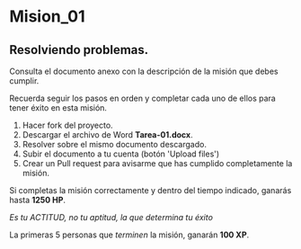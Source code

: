 # Mision_01

## Resolviendo problemas.

Consulta el documento anexo con la descripción de la misión que debes cumplir.

Recuerda seguir los pasos en orden y completar cada uno de ellos para tener éxito en esta misión.
1. Hacer fork del proyecto.
2. Descargar el archivo de Word **Tarea-01.docx**.
3. Resolver sobre el mismo documento descargado.
4. Subir el documento a tu cuenta (botón 'Upload files')
5. Crear un Pull request para avisarme que has cumplido completamente la misión.

Si completas la misión correctamente y dentro del tiempo indicado, ganarás hasta **1250 HP**.

*Es tu ACTITUD, no tu aptitud, la que determina tu éxito*

La primeras 5 personas que *terminen* la misión, ganarán **100 XP**.
